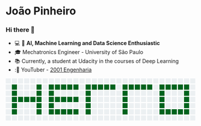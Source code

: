 # João Pinheiro

### Hi there 👋

- :computer: :robot: **AI, Machine Learning and Data Science Enthusiastic**
- :mortar_board: Mechatronics Engineer - University of São Paulo
- :books: Currently, a student at Udacity in the courses of Deep Learning
- ::movie_camera: YouTuber - [2001 Engenharia](https://www.youtube.com/channel/UCZyFebN0_gF2yy5fhVhlXtA)

![](./assets/hello_git.png)
